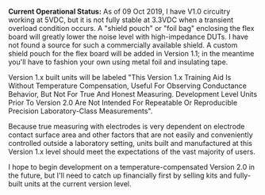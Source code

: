 **Current Operational Status:** As of 09 Oct 2019, I have V1.0 circuitry working at 5VDC, but it is not fully stable at 3.3VDC when a transient overload condition occurs.  A "shield pouch" or "foil bag" enclosing the flex board will greatly lower the noise level with high-impedance DUTs.  I have not found a source for such a commercially available shield.  A custom shield pouch for the flex board will be added in Version 1.1; in the meantime you'll have to fashion your own using metal foil and insulating tape.  

Version 1.x built units will be labeled "This Version 1.x Training Aid Is Without Temperature Compensation, Useful For Observing Conductance Behavior, But Not For True And Honest Measuring.  Development Level Units Prior To Version 2.0 Are Not Intended For Repeatable Or Reproducible Precision Laboratory-Class Measurements".

Because true measuring with electrodes is very dependent on electrode contact surface area and other factors that are not easily and conveniently controlled outside a laboratory setting, units built and manufactured at this Version 1.x level should meet the expectations of the vast majority of users.

I hope to begin development on a temperature-compensated Version 2.0 in the future, but I'll need to catch up financially first by selling kits and fully-built units at the current version level.  
